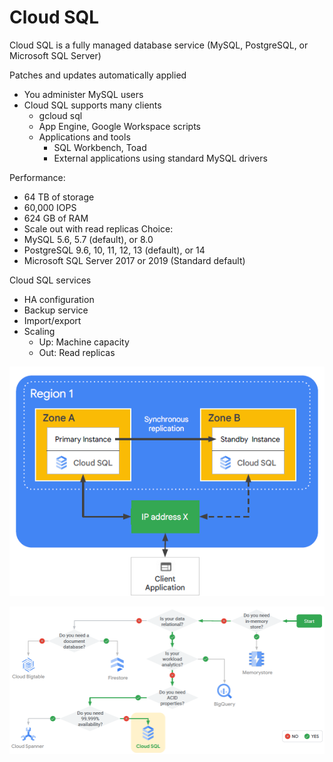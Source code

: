 # Cloud SQL

Cloud SQL is a fully managed database service (MySQL, PostgreSQL, or Microsoft SQL Server)

Patches and updates automatically applied
- You administer MySQL users
- Cloud SQL supports many clients
    - gcloud sql
    - App Engine, Google Workspace scripts
    - Applications and tools
        - SQL Workbench, Toad
        - External applications using standard MySQL drivers

Performance:
- 64 TB of storage
- 60,000 IOPS
- 624 GB of RAM
- Scale out with read replicas
Choice:
- MySQL 5.6, 5.7 (default), or 8.0
- PostgreSQL 9.6, 10, 11, 12, 13 (default), or 14
- Microsoft SQL Server 2017 or 2019 (Standard default)

Cloud SQL services
- HA configuration
- Backup service
- Import/export
- Scaling
    - Up: Machine capacity
    - Out: Read replicas

![](media/sql_arch.png)

![](media/sql_decision.png)

